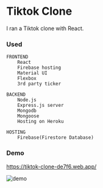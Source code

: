# Tiktok Clone
I ran a Tiktok clone with React. 

### Used
    FRONTEND
        React
        Firebase hosting
        Material UI
        Flexbox
        3rd party ticker

    BACKEND
        Node.js
        Express.js server
        Mongodb
        Mongoose
        Hosting on Heroku

    HOSTING
        Firebase(Firestore Database)

### Demo
https://tiktok-clone-de7f6.web.app/


![demo](https://user-images.githubusercontent.com/55272100/94891318-adbadf00-04bc-11eb-94bf-9b5ea346e3d9.gif)
